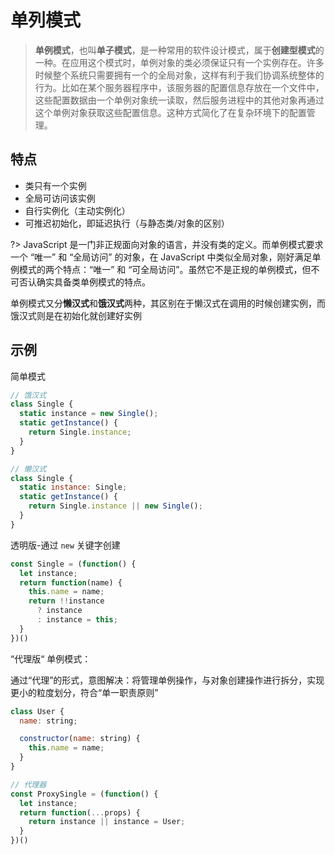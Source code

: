 # 单列模式

> **单例模式**，也叫**单子模式**，是一种常用的软件设计模式，属于**创建型模式**的一种。在应用这个模式时，单例对象的类必须保证只有一个实例存在。许多时候整个系统只需要拥有一个的全局对象，这样有利于我们协调系统整体的行为。比如在某个服务器程序中，该服务器的配置信息存放在一个文件中，这些配置数据由一个单例对象统一读取，然后服务进程中的其他对象再通过这个单例对象获取这些配置信息。这种方式简化了在复杂环境下的配置管理。

## 特点

- 类只有一个实例
- 全局可访问该实例
- 自行实例化（主动实例化）
- 可推迟初始化，即延迟执行（与静态类/对象的区别）

?> JavaScript 是一门非正规面向对象的语言，并没有类的定义。而单例模式要求一个 “唯一” 和 “全局访问” 的对象，在 JavaScript 中类似全局对象，刚好满足单例模式的两个特点：“唯一” 和 “可全局访问”。虽然它不是正规的单例模式，但不可否认确实具备类单例模式的特点。

单例模式又分**懒汉式**和**饿汉式**两种，其区别在于懒汉式在调用的时候创建实例，而饿汉式则是在初始化就创建好实例

## 示例

简单模式

``` js
// 饿汉式
class Single {
  static instance = new Single();
  static getInstance() {
    return Single.instance;
  }
}

// 懒汉式
class Single {
  static instance: Single;
  static getInstance() {
    return Single.instance || new Single();
  }
}
```

透明版-通过 `new` 关键字创建

``` js
const Single = (function() {
  let instance;
  return function(name) {
    this.name = name;
    return !!instance 
      ? instance
      : instance = this;
  }
})()
```

“代理版“ 单例模式：

通过“代理”的形式，意图解决：将管理单例操作，与对象创建操作进行拆分，实现更小的粒度划分，符合“单一职责原则”

``` js
class User {
  name: string;

  constructor(name: string) {
    this.name = name;
  }
}

// 代理器
const ProxySingle = (function() {
  let instance;
  return function(...props) {
    return instance || instance = User;
  }
})()
```
